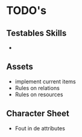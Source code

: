 # TODO's
## Testables Skills
- 
## Assets
- implement current items
- Rules on relations
- Rules on resources
## Character Sheet
- Fout in de attributes